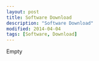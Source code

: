 ```yaml
---
layout: post
title: Software Download
description: "Software Download"
modified: 2014-04-04
tags: [Software, Download]
---
```


Empty
